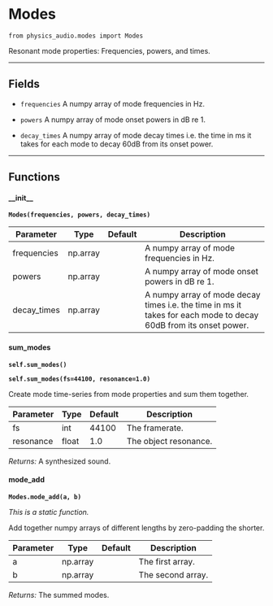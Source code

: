 # Modes

`from physics_audio.modes import Modes`

Resonant mode properties: Frequencies, powers, and times.

***

## Fields

- `frequencies` A numpy array of mode frequencies in Hz.

- `powers` A numpy array of mode onset powers in dB re 1.

- `decay_times` A numpy array of mode decay times i.e. the time in ms it takes for each mode to decay 60dB from its onset power.

***

## Functions

#### \_\_init\_\_

**`Modes(frequencies, powers, decay_times)`**

| Parameter | Type | Default | Description |
| --- | --- | --- | --- |
| frequencies |  np.array |  | A numpy array of mode frequencies in Hz. |
| powers |  np.array |  | A numpy array of mode onset powers in dB re 1. |
| decay_times |  np.array |  | A numpy array of mode decay times i.e. the time in ms it takes for each mode to decay 60dB from its onset power. |

#### sum_modes

**`self.sum_modes()`**

**`self.sum_modes(fs=44100, resonance=1.0)`**

Create mode time-series from mode properties and sum them together.


| Parameter | Type | Default | Description |
| --- | --- | --- | --- |
| fs |  int  | 44100 | The framerate. |
| resonance |  float  | 1.0 | The object resonance. |

_Returns:_  A synthesized sound.

#### mode_add

**`Modes.mode_add(a, b)`**

_This is a static function._

Add together numpy arrays of different lengths by zero-padding the shorter.


| Parameter | Type | Default | Description |
| --- | --- | --- | --- |
| a |  np.array |  | The first array. |
| b |  np.array |  | The second array. |

_Returns:_  The summed modes.

